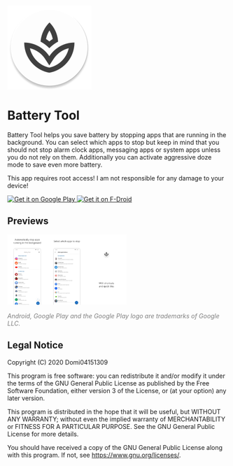 ![App Icon](https://raw.githubusercontent.com/Domi04151309/BatteryTool/main/app/src/main/res/mipmap-xxxhdpi/ic_launcher.png)
# Battery Tool

Battery Tool helps you save battery by stopping apps that are running in the background.
You can select which apps to stop but keep in mind that you should not stop alarm clock apps, messaging apps or system apps unless you do not rely on them.
Additionally you can activate aggressive doze mode to save even more battery.

This app requires root access!
I am not responsible for any damage to your device!


<a href='https://play.google.com/store/apps/details?id=io.github.domi04151309.batterytool'>
  <img src='https://play.google.com/intl/en_us/badges/images/generic/en_badge_web_generic.png'
  alt='Get it on Google Play'
  height="80"/>
</a>
<a href="https://f-droid.org/packages/io.github.domi04151309.batterytool">
  <img src="https://fdroid.gitlab.io/artwork/badge/get-it-on.png"
  alt="Get it on F-Droid"
  height="80"/>
</a>

## Previews
<img src="https://raw.githubusercontent.com/Domi04151309/BatteryTool/main/fastlane/metadata/android/en-US/images/phoneScreenshots/1.jpg" width="18%" /><img src="https://raw.githubusercontent.com/Domi04151309/BatteryTool/main/fastlane/metadata/android/en-US/images/phoneScreenshots/2.jpg" width="18%" /><img src="https://raw.githubusercontent.com/Domi04151309/BatteryTool/main/fastlane/metadata/android/en-US/images/phoneScreenshots/3.jpg" width="18%" />

<i style="color:gray;">
  Android, Google Play and the Google Play logo are trademarks of Google LLC.
</i>

## Legal Notice
Copyright (C) 2020 Domi04151309

This program is free software: you can redistribute it and/or modify
it under the terms of the GNU General Public License as published by
the Free Software Foundation, either version 3 of the License, or
(at your option) any later version.

This program is distributed in the hope that it will be useful,
but WITHOUT ANY WARRANTY; without even the implied warranty of
MERCHANTABILITY or FITNESS FOR A PARTICULAR PURPOSE.  See the
GNU General Public License for more details.

You should have received a copy of the GNU General Public License
along with this program.  If not, see <https://www.gnu.org/licenses/>.
